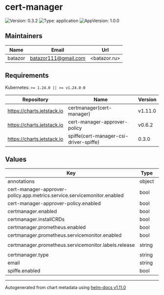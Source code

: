 # cert-manager

![Version: 0.3.2](https://img.shields.io/badge/Version-0.3.2-informational?style=flat-square) ![Type: application](https://img.shields.io/badge/Type-application-informational?style=flat-square) ![AppVersion: 1.0.0](https://img.shields.io/badge/AppVersion-1.0.0-informational?style=flat-square)

## Maintainers

| Name | Email | Url |
| ---- | ------ | --- |
| batazor | <batazor111@gmail.com> | <batazor.ru> |

## Requirements

Kubernetes: `>= 1.24.0 || >= v1.24.0-0`

| Repository | Name | Version |
|------------|------|---------|
| https://charts.jetstack.io | certmanager(cert-manager) | v1.11.0 |
| https://charts.jetstack.io | cert-manager-approver-policy | v0.6.2 |
| https://charts.jetstack.io | spiffe(cert-manager-csi-driver-spiffe) | 0.3.0 |

## Values

| Key | Type | Default | Description |
|-----|------|---------|-------------|
| annotations | object | `{}` |  |
| cert-manager-approver-policy.app.metrics.service.servicemonitor.enabled | bool | `true` |  |
| cert-manager-approver-policy.enabled | bool | `false` |  |
| certmanager.enabled | bool | `true` |  |
| certmanager.installCRDs | bool | `true` |  |
| certmanager.prometheus.enabled | bool | `true` |  |
| certmanager.prometheus.servicemonitor.enabled | bool | `true` |  |
| certmanager.prometheus.servicemonitor.labels.release | string | `"prometheus-operator"` |  |
| certmanager.type | string | `"cloudflare"` |  |
| email | string | `"mymail@gmail.com"` |  |
| spiffe.enabled | bool | `true` |  |

----------------------------------------------
Autogenerated from chart metadata using [helm-docs v1.11.0](https://github.com/norwoodj/helm-docs/releases/v1.11.0)

